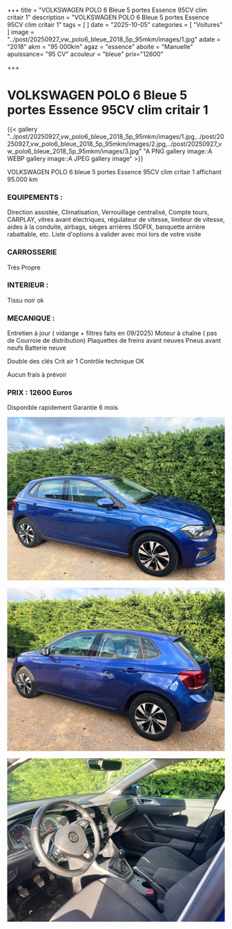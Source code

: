 +++
title = "VOLKSWAGEN POLO 6 Bleue 5 portes Essence 95CV clim critair 1"
description = "VOLKSWAGEN POLO 6 Bleue 5 portes Essence 95CV clim critair 1"
tags = [
]
date = "2025-10-05"
categories = [
    "Voitures"
]
image = "../post/20250927_vw_polo6_bleue_2018_5p_95mkm/images/1.jpg"
adate = "2018"
akm = "95 000km"
agaz = "essence"
aboite = "Manuelle"
apuissance= "95 CV"
acouleur = "bleue"
prix="12600"

+++

# VOLKSWAGEN POLO 6 Bleue 5 portes Essence 95CV clim critair 1

{{< gallery  "../post/20250927_vw_polo6_bleue_2018_5p_95mkm/images/1.jpg,../post/20250927_vw_polo6_bleue_2018_5p_95mkm/images/2.jpg,../post/20250927_vw_polo6_bleue_2018_5p_95mkm/images/3.jpg" "A PNG gallery image::A WEBP gallery image::A JPEG gallery image" >}}
 


VOLKSWAGEN POLO 6 bleue 5 portes Essence 95CV clim critair 1 affichant 95.000 km 


### EQUIPEMENTS :
Direction assistée, Climatisation, Verrouillage centralisé, Compte tours, CARPLAY, vitres avant électriques, régulateur de vitesse, limiteur de vitesse, aides à la conduite, airbags, sièges arrières ISOFIX, banquette arrière rabattable, etc.
Liste d'options à valider avec moi lors de votre visite


### CARROSSERIE 
Très Propre


### INTERIEUR :
Tissu noir ok

### MECANIQUE :
Entretien à jour ( vidange + filtres faits en 09/2025)
Moteur à chaîne ( pas de Courroie de distribution)
Plaquettes de freins avant neuves
Pneus avant neufs
Batterie neuve

Double des clés
Crit air 1
Contrôle technique OK 

Aucun frais à prévoir


### PRIX : 12600 Euros

Disponible rapidement
Garantie 6 mois

<!-- more -->


![](images/1.jpg)

![](images/2.jpg)

![](images/3.jpg)

